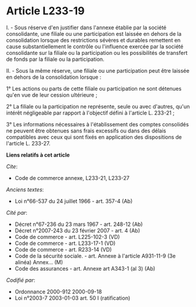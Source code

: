 # Article L233-19

I. - Sous réserve d'en justifier dans l'annexe établie par la société consolidante, une filiale ou une participation est
laissée en dehors de la consolidation lorsque des restrictions sévères et durables remettent en cause substantiellement le
contrôle ou l'influence exercée par la société consolidante sur la filiale ou la participation ou les possibilités de
transfert de fonds par la filiale ou la participation.

II. - Sous la même réserve, une filiale ou une participation peut être laissée en dehors de la consolidation lorsque :

1° Les actions ou parts de cette filiale ou participation ne sont détenues qu'en vue de leur cession ultérieure ;

2° La filiale ou la participation ne représente, seule ou avec d'autres, qu'un intérêt négligeable par rapport à l'objectif
défini à l'article L. 233-21 ;

3° Les informations nécessaires à l'établissement des comptes consolidés ne peuvent être obtenues sans frais excessifs ou
dans des délais compatibles avec ceux qui sont fixés en application des dispositions de l'article L. 233-27.

**Liens relatifs à cet article**

_Cite_:

  - Code de commerce annexe, L233-21, L233-27

_Anciens textes_:

  - Loi n°66-537 du 24 juillet 1966 - art. 357-4 (Ab)

_Cité par_:

  - Décret n°67-236 du 23 mars 1967 - art. 248-12 (Ab)
  - Décret  n°2007-243 du 23 février 2007 - art. 4 (Ab)
  - Code de commerce - art. L225-102-3 (VD)
  - Code de commerce - art. L233-17-1 (VD)
  - Code de commerce - art. R233-14 (VD)
  - Code de la sécurité sociale. - art. Annexe à l'article A931-11-9 (3e alinéa)  Annex... (M)
  - Code des assurances - art. Annexe art A343-1 (al 3) (Ab)

_Codifié par_:

  - Ordonnance 2000-912 2000-09-18
  - Loi n°2003-7 2003-01-03 art. 50 I (ratification)
